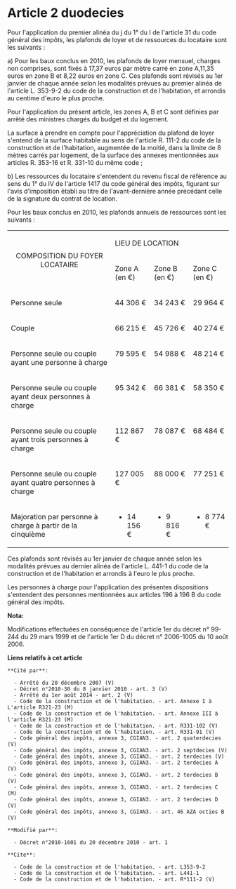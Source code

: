 # Article 2 duodecies

Pour l'application du premier alinéa du j du 1° du I de l'article 31 du code général des impôts, les plafonds de loyer et de
ressources du locataire sont les suivants : 

a) Pour les baux conclus en 2010, les plafonds de loyer mensuel, charges non comprises, sont fixés à 17,37 euros par mètre
carré en zone A,11,35 euros en zone B et 8,22 euros en zone C. Ces plafonds sont révisés au 1er janvier de chaque année selon
les modalités prévues au premier alinéa de l'article L. 353-9-2 du code de la construction et de l'habitation, et arrondis au
centime d'euro le plus proche. 

Pour l'application du présent article, les zones A, B et C sont définies par arrêté des ministres chargés du budget et du
logement. 

La surface à prendre en compte pour l'appréciation du plafond de loyer s'entend de la surface habitable au sens de l'article
R. 111-2 du code de la construction et de l'habitation, augmentée de la moitié, dans la limite de 8 mètres carrés par
logement, de la surface des annexes mentionnées aux articles R. 353-16 et R. 331-10 du même code ; 

b) Les ressources du locataire s'entendent du revenu fiscal de référence au sens du 1° du IV de l'article 1417 du code
général des impôts, figurant sur l'avis d'imposition établi au titre de l'avant-dernière année précédant celle de la
signature du contrat de location. 

Pour les baux conclus en 2010, les plafonds annuels de ressources sont les suivants : 

<table>
  <tbody>
    <tr>
      <td rowspan="2" align="center" valign="middle">

COMPOSITION DU FOYER LOCATAIRE

</td>
      <td valign="top" align="left" colspan="3">

LIEU DE LOCATION 

</td>
    </tr>
    <tr>
      <td align="left" valign="top">

Zone A (en €)

</td>
      <td align="left" valign="top">

Zone B (en €) 

</td>
      <td valign="top" align="left">

Zone C (en €) 

</td>
    </tr>
    <tr>
      <td valign="top" align="left">

Personne seule

</td>
      <td valign="top" align="left">

44 306 € 

</td>
      <td valign="top" align="left">

34 243 € 

</td>
      <td align="left" valign="top">

29 964 € 

</td>
    </tr>
    <tr>
      <td align="left" valign="top">

Couple 

</td>
      <td valign="top" align="left">

66 215 € 

</td>
      <td valign="top" align="left">

45 726 € 

</td>
      <td align="left" valign="top">

40 274 € 

</td>
    </tr>
    <tr>
      <td align="left" valign="top">

Personne seule ou couple ayant une personne à charge 

</td>
      <td valign="top" align="left">

79 595 € 

</td>
      <td align="left" valign="top">

54 988 € 

</td>
      <td align="left" valign="top">

48 214 € 

</td>
    </tr>
    <tr>
      <td align="left" valign="top">

Personne seule ou couple ayant deux personnes à charge 

</td>
      <td valign="top" align="left">

95 342 € 

</td>
      <td align="left" valign="top">

66 381 € 

</td>
      <td align="left" valign="top">

58 350 € 

</td>
    </tr>
    <tr>
      <td align="left" valign="top">

Personne seule ou couple ayant trois personnes à charge 

</td>
      <td valign="top" align="left">

112 867 € 

</td>
      <td valign="top" align="left">

78 087 € 

</td>
      <td align="left" valign="top">

68 484 € 

</td>
    </tr>
    <tr>
      <td align="left" valign="top">

Personne seule ou couple ayant quatre personnes à charge 

</td>
      <td valign="top" align="left">

127 005 € 

</td>
      <td align="left" valign="top">

88 000 € 

</td>
      <td valign="top" align="left">

77 251 € 

</td>
    </tr>
    <tr>
      <td align="left" valign="top">

Majoration par personne à charge à partir de la cinquième 

</td>
      <td valign="top" align="left">

+ 14 156 € 

</td>
      <td valign="top" align="left">

+ 9 816 € 

</td>
      <td valign="top" align="left">

+ 8 774 € 

</td>
    </tr>
  </tbody>
</table>

Ces plafonds sont révisés au 1er janvier de chaque année selon les modalités prévues au dernier alinéa de l'article L. 441-1
du code de la construction et de l'habitation et arrondis à l'euro le plus proche. 

Les personnes à charge pour l'application des présentes dispositions s'entendent des personnes mentionnées aux articles 196 à
196 B du code général des impôts.

**Nota:**

Modifications effectuées en conséquence de l'article 1er du décret n° 99-244 du 29 mars 1999 et de l'article 1er D du décret
n° 2006-1005 du 10 août 2006.

**Liens relatifs à cet article**

	**Cité par**:

	  - Arrêté du 20 décembre 2007 (V)
	  - Décret n°2010-30 du 8 janvier 2010 - art. 3 (V)
	  - Arrêté du 1er août 2014 - art. 2 (V)
	  - Code de la construction et de l'habitation. - art. Annexe I à L'article R321-23 (M)
	  - Code de la construction et de l'habitation. - art. Annexe III à l'article R321-23 (M)
	  - Code de la construction et de l'habitation. - art. R331-102 (V)
	  - Code de la construction et de l'habitation. - art. R331-91 (V)
	  - Code général des impôts, annexe 3, CGIAN3. - art. 2 quaterdecies (V)
	  - Code général des impôts, annexe 3, CGIAN3. - art. 2 septdecies (V)
	  - Code général des impôts, annexe 3, CGIAN3. - art. 2 terdecies (V)
	  - Code général des impôts, annexe 3, CGIAN3. - art. 2 terdecies A (V)
	  - Code général des impôts, annexe 3, CGIAN3. - art. 2 terdecies B (V)
	  - Code général des impôts, annexe 3, CGIAN3. - art. 2 terdecies C (M)
	  - Code général des impôts, annexe 3, CGIAN3. - art. 2 terdecies D (V)
	  - Code général des impôts, annexe 3, CGIAN3. - art. 46 AZA octies B (V)

	**Modifié par**:

	  - Décret n°2010-1601 du 20 décembre 2010 - art. 1

	**Cite**:

	  - Code de la construction et de l'habitation. - art. L353-9-2
	  - Code de la construction et de l'habitation. - art. L441-1
	  - Code de la construction et de l'habitation. - art. R*111-2 (V)
